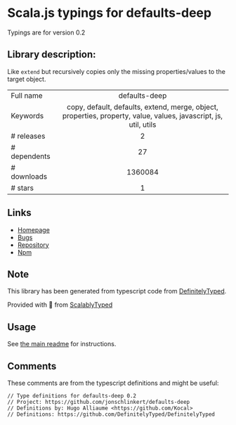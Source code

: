 
# Scala.js typings for defaults-deep

Typings are for version 0.2

## Library description:
Like `extend` but recursively copies only the missing properties/values to the target object.

|                    |                 |
| ------------------ | :-------------: |
| Full name          | defaults-deep |
| Keywords           | copy, default, defaults, extend, merge, object, properties, property, value, values, javascript, js, util, utils |
| # releases         | 2 |
| # dependents       | 27 |
| # downloads        | 1360084 |
| # stars            | 1 |

## Links
- [Homepage](https://github.com/jonschlinkert/defaults-deep)
- [Bugs](https://github.com/jonschlinkert/defaults-deep/issues)
- [Repository](https://github.com/jonschlinkert/defaults-deep)
- [Npm](https://www.npmjs.com/package/defaults-deep)
    


## Note
This library has been generated from typescript code from [DefinitelyTyped](https://definitelytyped.org).

Provided with :purple_heart: from [ScalablyTyped](https://github.com/oyvindberg/ScalablyTyped)

## Usage
See [the main readme](../../readme.md) for instructions.

## Comments

These comments are from the typescript definitions and might be useful:
```
// Type definitions for defaults-deep 0.2
// Project: https://github.com/jonschlinkert/defaults-deep
// Definitions by: Hugo Alliaume <https://github.com/Kocal>
// Definitions: https://github.com/DefinitelyTyped/DefinitelyTyped

```

